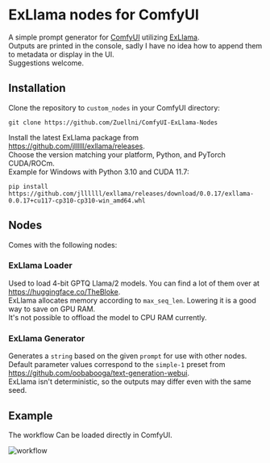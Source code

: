# ExLlama nodes for ComfyUI
A simple prompt generator for [ComfyUI](https://github.com/comfyanonymous/ComfyUI) utilizing [ExLlama](https://github.com/turboderp/exllama).  
Outputs are printed in the console, sadly I have no idea how to append them to metadata or display in the UI.  
Suggestions welcome.

## Installation
Clone the repository to `custom_nodes` in your ComfyUI directory:
```
git clone https://github.com/Zuellni/ComfyUI-ExLlama-Nodes
```

Install the latest ExLlama package from https://github.com/jllllll/exllama/releases.  
Choose the version matching your platform, Python, and PyTorch CUDA/ROCm.  
Example for Windows with Python 3.10 and CUDA 11.7:
```
pip install https://github.com/jllllll/exllama/releases/download/0.0.17/exllama-0.0.17+cu117-cp310-cp310-win_amd64.whl
```

## Nodes
Comes with the following nodes:

### ExLlama Loader
Used to load 4-bit GPTQ Llama/2 models. You can find a lot of them over at https://huggingface.co/TheBloke.  
ExLlama allocates memory according to `max_seq_len`. Lowering it is a good way to save on GPU RAM.  
It's not possible to offload the model to CPU RAM currently.

### ExLlama Generator
Generates a `string` based on the given `prompt` for use with other nodes.  
Default parameter values correspond to the `simple-1` preset from https://github.com/oobabooga/text-generation-webui.  
ExLlama isn't deterministic, so the outputs may differ even with the same seed.

## Example
The workflow Can be loaded directly in ComfyUI.

![workflow](https://github.com/Zuellni/ComfyUI-ExLlama/assets/123005779/005df502-9986-444c-b736-448b305e329c)
